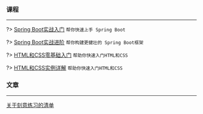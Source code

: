 ### 课程
----

?>  [Spring Boot实战入门](https://i.xue.taobao.com/detail.htm?spm=a2174.7765247.0.0.HOuZ9J&courseId=83262)
`帮你快速上手 Spring Boot `

?>  [Spring Boot实战进阶](https://i.xue.taobao.com/detail.htm?spm=a2174.7765247.0.0.HOuZ9J&courseId=83267)
`帮你构建更健壮的 Spring Boot框架`

?>  [HTML和CSS零基础入门](https://i.xue.taobao.com/detail.htm?spm=a2174.7765247.0.0.HOuZ9J&courseId=81553)
`帮助你快速入门HTML和CSS`

?>  [HTML和CSS实例详解](https://i.xue.taobao.com/detail.htm?spm=a2174.7765247.0.0.HOuZ9J&courseId=83280)
`帮助你快速入门HTML和CSS`

### 文章

----

[关于刻意练习的清单](zh-cn/blog/关于刻意练习的清单.md ":target=_blank")

<!-- [Spring Boot 快速开始](zh-cn/guides/spring-boot.md ":target=_blank") -->

<!-- ### 联系

[![](https://img.shields.io/badge/Telegram-中文群-40ace3.svg)](https://telegram.me/joinchat/BGyWwD9ZNqE3pLbhXc-VgQ)
[![](https://img.shields.io/badge/Telegram-中文频道-40ace3.svg)](https://telegram.me/snipaste)
[![](https://img.shields.io/badge/微博-@Snipaste-eb192d.svg)](https://weibo.com/snipaste)

[![](https://img.shields.io/badge/Telegram-group-40ace3.svg)](https://telegram.me/joinchat/BGyWwEDqrqiwizDA6gt16g)
[![](https://img.shields.io/badge/Telegram-channel-40ace3.svg)](https://telegram.me/snipaste_en)
[![Twitter Follow](https://img.shields.io/twitter/follow/snipaste.svg?style=social&label=Follow)](https://twitter.com/Snipaste)

Email：[snipaste.app@gmail.com](mailto:snipaste.app@gmail.com)

## 捐赠

如果喜欢 Snipaste，希望你能向家人和朋友介绍它 :heart:

你也可以通过捐赠来鼓励我继续改进它，谢谢你的支持！

[![alipay](https://img.shields.io/badge/捐赠-支付宝-00aaee.svg)](https://i.v2ex.co/F6m7g9Ha.png)
[![wechat](https://img.shields.io/badge/捐赠-微信-51c332.svg)](https://i.v2ex.co/87qHMt5q.png)
[![bitcoin](https://img.shields.io/badge/捐赠-比特币-f7931a.svg)](https://i.v2ex.co/UwhVMHD7.png)
[![paypal](https://img.shields.io/badge/捐赠-Paypal-fd8200.svg)](https://www.paypal.com/cgi-bin/webscr?cmd=_s-xclick&hosted_button_id=URBJ7KXA99BA2) -->

<!-- ?> *TODO* 完善示例 -->
